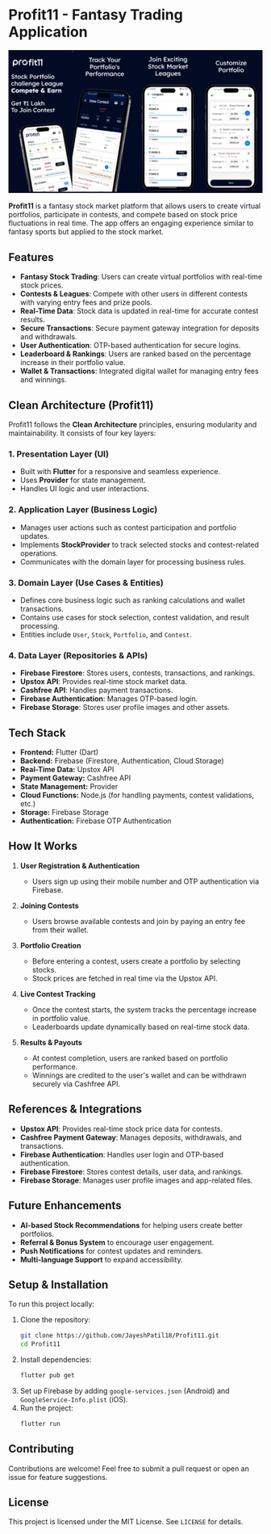 # Profit11 - Fantasy Trading Application

![Profit11](https://github.com/JayeshPatil18/profit11-codebase/blob/main/profit11.png)

**Profit11** is a fantasy stock market platform that allows users to create virtual portfolios, participate in contests, and compete based on stock price fluctuations in real time. The app offers an engaging experience similar to fantasy sports but applied to the stock market.

## Features
- **Fantasy Stock Trading**: Users can create virtual portfolios with real-time stock prices.
- **Contests & Leagues**: Compete with other users in different contests with varying entry fees and prize pools.
- **Real-Time Data**: Stock data is updated in real-time for accurate contest results.
- **Secure Transactions**: Secure payment gateway integration for deposits and withdrawals.
- **User Authentication**: OTP-based authentication for secure logins.
- **Leaderboard & Rankings**: Users are ranked based on the percentage increase in their portfolio value.
- **Wallet & Transactions**: Integrated digital wallet for managing entry fees and winnings.

## Clean Architecture (Profit11)
Profit11 follows the **Clean Architecture** principles, ensuring modularity and maintainability. It consists of four key layers:

### 1. **Presentation Layer (UI)**
- Built with **Flutter** for a responsive and seamless experience.
- Uses **Provider** for state management.
- Handles UI logic and user interactions.

### 2. **Application Layer (Business Logic)**
- Manages user actions such as contest participation and portfolio updates.
- Implements **StockProvider** to track selected stocks and contest-related operations.
- Communicates with the domain layer for processing business rules.

### 3. **Domain Layer (Use Cases & Entities)**
- Defines core business logic such as ranking calculations and wallet transactions.
- Contains use cases for stock selection, contest validation, and result processing.
- Entities include `User`, `Stock`, `Portfolio`, and `Contest`.

### 4. **Data Layer (Repositories & APIs)**
- **Firebase Firestore**: Stores users, contests, transactions, and rankings.
- **Upstox API**: Provides real-time stock market data.
- **Cashfree API**: Handles payment transactions.
- **Firebase Authentication**: Manages OTP-based login.
- **Firebase Storage**: Stores user profile images and other assets.

## Tech Stack
- **Frontend:** Flutter (Dart)
- **Backend:** Firebase (Firestore, Authentication, Cloud Storage)
- **Real-Time Data:** Upstox API
- **Payment Gateway:** Cashfree API
- **State Management:** Provider
- **Cloud Functions:** Node.js (for handling payments, contest validations, etc.)
- **Storage:** Firebase Storage
- **Authentication:** Firebase OTP Authentication

## How It Works
1. **User Registration & Authentication**
   - Users sign up using their mobile number and OTP authentication via Firebase.

2. **Joining Contests**
   - Users browse available contests and join by paying an entry fee from their wallet.

3. **Portfolio Creation**
   - Before entering a contest, users create a portfolio by selecting stocks.
   - Stock prices are fetched in real time via the Upstox API.

4. **Live Contest Tracking**
   - Once the contest starts, the system tracks the percentage increase in portfolio value.
   - Leaderboards update dynamically based on real-time stock data.

5. **Results & Payouts**
   - At contest completion, users are ranked based on portfolio performance.
   - Winnings are credited to the user's wallet and can be withdrawn securely via Cashfree API.

## References & Integrations
- **Upstox API**: Provides real-time stock price data for contests.
- **Cashfree Payment Gateway**: Manages deposits, withdrawals, and transactions.
- **Firebase Authentication**: Handles user login and OTP-based authentication.
- **Firebase Firestore**: Stores contest details, user data, and rankings.
- **Firebase Storage**: Manages user profile images and app-related files.

## Future Enhancements
- **AI-based Stock Recommendations** for helping users create better portfolios.
- **Referral & Bonus System** to encourage user engagement.
- **Push Notifications** for contest updates and reminders.
- **Multi-language Support** to expand accessibility.

## Setup & Installation
To run this project locally:
1. Clone the repository:
   ```sh
   git clone https://github.com/JayeshPatil18/Profit11.git
   cd Profit11
   ```
2. Install dependencies:
   ```sh
   flutter pub get
   ```
3. Set up Firebase by adding `google-services.json` (Android) and `GoogleService-Info.plist` (iOS).
4. Run the project:
   ```sh
   flutter run
   ```

## Contributing
Contributions are welcome! Feel free to submit a pull request or open an issue for feature suggestions.

## License
This project is licensed under the MIT License. See `LICENSE` for details.

